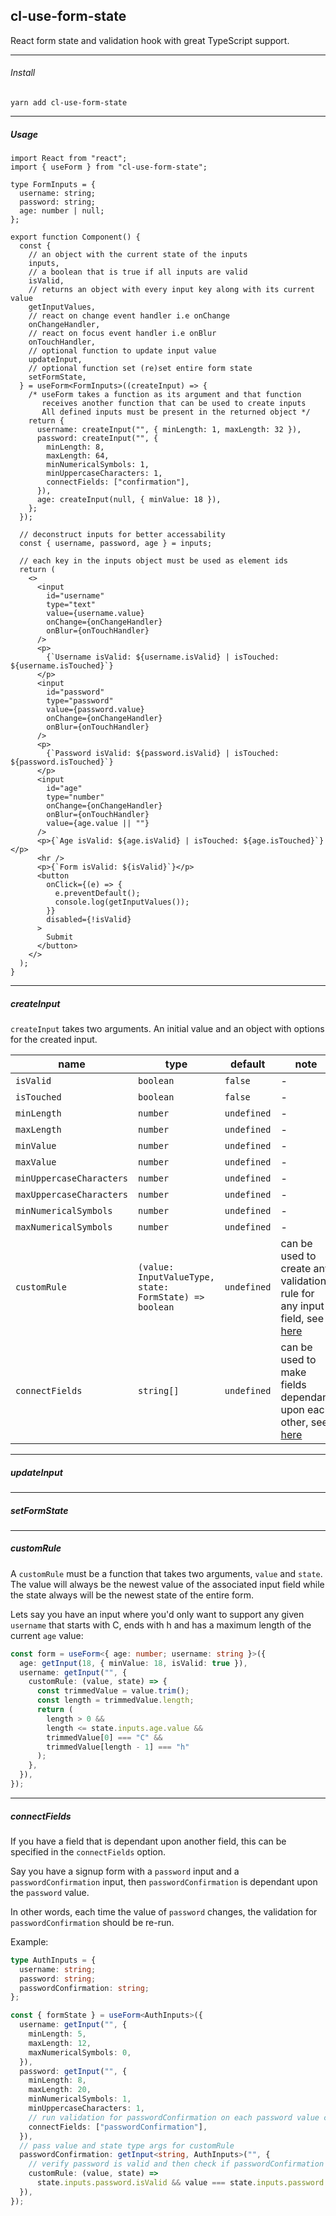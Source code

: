 ## cl-use-form-state

React form state and validation hook with great TypeScript support.

---

###### Install

`yarn add cl-use-form-state`

---

##### Usage

```tsx
import React from "react";
import { useForm } from "cl-use-form-state";

type FormInputs = {
  username: string;
  password: string;
  age: number | null;
};

export function Component() {
  const {
    // an object with the current state of the inputs
    inputs,
    // a boolean that is true if all inputs are valid
    isValid,
    // returns an object with every input key along with its current value
    getInputValues,
    // react on change event handler i.e onChange
    onChangeHandler,
    // react on focus event handler i.e onBlur
    onTouchHandler,
    // optional function to update input value
    updateInput,
    // optional function set (re)set entire form state
    setFormState,
  } = useForm<FormInputs>((createInput) => {
    /* useForm takes a function as its argument and that function
       receives another function that can be used to create inputs 
       All defined inputs must be present in the returned object */
    return {
      username: createInput("", { minLength: 1, maxLength: 32 }),
      password: createInput("", {
        minLength: 8,
        maxLength: 64,
        minNumericalSymbols: 1,
        minUppercaseCharacters: 1,
        connectFields: ["confirmation"],
      }),
      age: createInput(null, { minValue: 18 }),
    };
  });

  // deconstruct inputs for better accessability
  const { username, password, age } = inputs;

  // each key in the inputs object must be used as element ids
  return (
    <>
      <input
        id="username"
        type="text"
        value={username.value}
        onChange={onChangeHandler}
        onBlur={onTouchHandler}
      />
      <p>
        {`Username isValid: ${username.isValid} | isTouched: ${username.isTouched}`}
      </p>
      <input
        id="password"
        type="password"
        value={password.value}
        onChange={onChangeHandler}
        onBlur={onTouchHandler}
      />
      <p>
        {`Password isValid: ${password.isValid} | isTouched: ${password.isTouched}`}
      </p>
      <input
        id="age"
        type="number"
        onChange={onChangeHandler}
        onBlur={onTouchHandler}
        value={age.value || ""}
      />
      <p>{`Age isValid: ${age.isValid} | isTouched: ${age.isTouched}`}</p>
      <hr />
      <p>{`Form isValid: ${isValid}`}</p>
      <button
        onClick={(e) => {
          e.preventDefault();
          console.log(getInputValues());
        }}
        disabled={!isValid}
      >
        Submit
      </button>
    </>
  );
}
```

---

##### createInput

`createInput` takes two arguments. An initial value and an object with options for the created input.

| name                     | type                                                   | default     | note                                                                                                                                |
| ------------------------ | ------------------------------------------------------ | ----------- | ----------------------------------------------------------------------------------------------------------------------------------- |
| `isValid`                | `boolean`                                              | `false`     | -                                                                                                                                   |
| `isTouched`              | `boolean`                                              | `false`     | -                                                                                                                                   |
| `minLength`              | `number`                                               | `undefined` | -                                                                                                                                   |
| `maxLength`              | `number`                                               | `undefined` | -                                                                                                                                   |
| `minValue`               | `number`                                               | `undefined` | -                                                                                                                                   |
| `maxValue`               | `number`                                               | `undefined` | -                                                                                                                                   |
| `minUppercaseCharacters` | `number`                                               | `undefined` | -                                                                                                                                   |
| `maxUppercaseCharacters` | `number`                                               | `undefined` | -                                                                                                                                   |
| `minNumericalSymbols`    | `number`                                               | `undefined` | -                                                                                                                                   |
| `maxNumericalSymbols`    | `number`                                               | `undefined` | -                                                                                                                                   |
| `customRule`             | `(value: InputValueType, state: FormState) => boolean` | `undefined` | can be used to create any validation rule for any input field, see [here](https://github.com/Lindeneg/cl-use-form-state#customrule) |
| `connectFields`          | `string[]`                                             | `undefined` | can be used to make fields dependant upon each other, see [here](https://github.com/Lindeneg/cl-use-form-state#connectfields)       |

---

##### updateInput

---

##### setFormState

---

##### customRule

A `customRule` must be a function that takes two arguments, `value` and `state`. The value will always be the newest value of the associated input field while the state always will be the newest state of the entire form.

Lets say you have an input where you'd only want to support any given `username` that starts with C, ends with h and has a maximum length of the current `age` value:

```ts
const form = useForm<{ age: number; username: string }>({
  age: getInput(18, { minValue: 18, isValid: true }),
  username: getInput("", {
    customRule: (value, state) => {
      const trimmedValue = value.trim();
      const length = trimmedValue.length;
      return (
        length > 0 &&
        length <= state.inputs.age.value &&
        trimmedValue[0] === "C" &&
        trimmedValue[length - 1] === "h"
      );
    },
  }),
});
```

---

##### connectFields

If you have a field that is dependant upon another field, this can be specified in the `connectFields` option.

Say you have a signup form with a `password` input and a `passwordConfirmation` input, then `passwordConfirmation` is dependant upon the `password` value.

In other words, each time the value of `password` changes, the validation for `passwordConfirmation` should be re-run.

Example:

```ts
type AuthInputs = {
  username: string;
  password: string;
  passwordConfirmation: string;
};

const { formState } = useForm<AuthInputs>({
  username: getInput("", {
    minLength: 5,
    maxLength: 12,
    maxNumericalSymbols: 0,
  }),
  password: getInput("", {
    minLength: 8,
    maxLength: 20,
    minNumericalSymbols: 1,
    minUppercaseCharacters: 1,
    // run validation for passwordConfirmation on each password value change
    connectFields: ["passwordConfirmation"],
  }),
  // pass value and state type args for customRule
  passwordConfirmation: getInput<string, AuthInputs>("", {
    // verify password is valid and then check if passwordConfirmation and password are equal
    customRule: (value, state) =>
      state.inputs.password.isValid && value === state.inputs.password.value,
  }),
});
```
